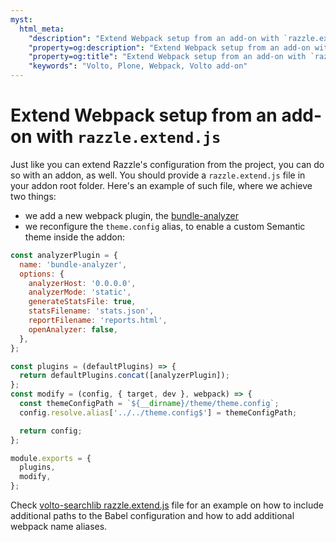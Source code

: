 ```yaml
---
myst:
  html_meta:
    "description": "Extend Webpack setup from an add-on with `razzle.extend.js`"
    "property=og:description": "Extend Webpack setup from an add-on with `razzle.extend.js`"
    "property=og:title": "Extend Webpack setup from an add-on with `razzle.extend.js`"
    "keywords": "Volto, Plone, Webpack, Volto add-on"
---
```


# Extend Webpack setup from an add-on with `razzle.extend.js`

Just like you can extend Razzle's configuration from the project, you can do so
with an addon, as well. You should provide a `razzle.extend.js` file in your
addon root folder. Here's an example of such file, where we achieve two things:

- we add a new webpack plugin, the
  [bundle-analyzer](https://www.npmjs.com/package/webpack-bundle-analyzer)
- we reconfigure the `theme.config` alias, to enable a custom Semantic theme inside the addon:

```js
const analyzerPlugin = {
  name: 'bundle-analyzer',
  options: {
    analyzerHost: '0.0.0.0',
    analyzerMode: 'static',
    generateStatsFile: true,
    statsFilename: 'stats.json',
    reportFilename: 'reports.html',
    openAnalyzer: false,
  },
};

const plugins = (defaultPlugins) => {
  return defaultPlugins.concat([analyzerPlugin]);
};
const modify = (config, { target, dev }, webpack) => {
  const themeConfigPath = `${__dirname}/theme/theme.config`;
  config.resolve.alias['../../theme.config$'] = themeConfigPath;

  return config;
};

module.exports = {
  plugins,
  modify,
};
```

Check
[volto-searchlib razzle.extend.js](https://github.com/eea/volto-searchlib/blob/d84fec8eec1def0088d8025eaf5d7197074b95a7/razzle.extend.js) file for an example on how to include additional paths to the Babel configuration and how to add additional webpack name aliases.
